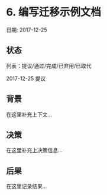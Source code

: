 # 6. 编写迁移示例文档

日期: 2017-12-25

## 状态

列表：提议/通过/完成/已弃用/已取代

2017-12-25 提议

## 背景

在这里补充上下文...

## 决策

在这里补充上决策信息...

## 后果

在这里记录结果...
